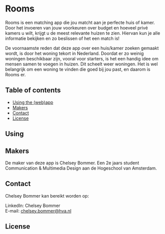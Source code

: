 # Rooms
Rooms is een matching app die jou matcht aan je perfecte huis of kamer. Door het invoeren van jouw voorkeuren over budget en hoeveel privé kamers u wilt, krijgt u de meest relevante huizen te zien. Hiervan kun je alle informatie bekijken en zo beslissen of het een match is!

De voornaamste reden dat deze app over een huis/kamer zoeken gemaakt wordt, is door het woning tekort in Nederland. Doordat er zo weinig woningen beschikbaar zijn, vooral voor starters, is het een handig idee om mensen samen te voegen in huizen. Dit scheelt weer woningen. Het is wel belangrijk om een woning te vinden die goed bij jou past, en daarom is Rooms er.  

## Table of contents
* [Using the (web)app](#Using)  
* [Makers](#Makers)  
* [Contact](#Contact)  
* [License](#License)  


## Using

## Makers

De maker van deze app is Chelsey Bommer. Een 2e jaars student Communication & Multimedia Design aan de Hogeschool van Amsterdam. 

## Contact

Chelsey Bommer kan bereikt worden op:

LinkedIn: Chelsey Bommer  
E-mail: chelsey.bommer@hva.nl  

## License






